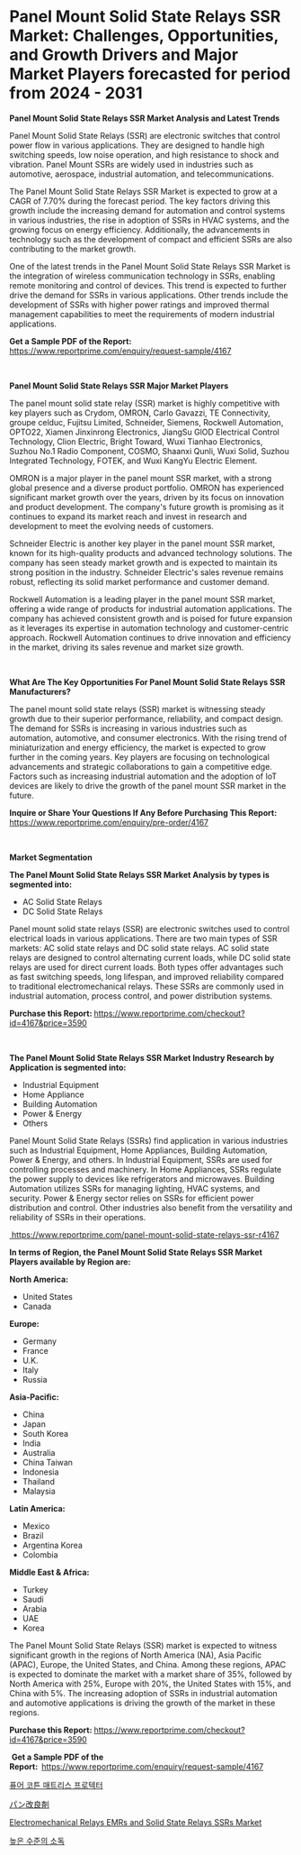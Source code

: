 <p><h1>Panel Mount Solid State Relays SSR Market: Challenges, Opportunities, and Growth Drivers and Major Market Players forecasted for period from 2024 - 2031</h1></p><p><strong>Panel Mount Solid State Relays SSR Market Analysis and Latest Trends</strong></p>
<p><p>Panel Mount Solid State Relays (SSR) are electronic switches that control power flow in various applications. They are designed to handle high switching speeds, low noise operation, and high resistance to shock and vibration. Panel Mount SSRs are widely used in industries such as automotive, aerospace, industrial automation, and telecommunications.</p><p>The Panel Mount Solid State Relays SSR Market is expected to grow at a CAGR of 7.70% during the forecast period. The key factors driving this growth include the increasing demand for automation and control systems in various industries, the rise in adoption of SSRs in HVAC systems, and the growing focus on energy efficiency. Additionally, the advancements in technology such as the development of compact and efficient SSRs are also contributing to the market growth.</p><p>One of the latest trends in the Panel Mount Solid State Relays SSR Market is the integration of wireless communication technology in SSRs, enabling remote monitoring and control of devices. This trend is expected to further drive the demand for SSRs in various applications. Other trends include the development of SSRs with higher power ratings and improved thermal management capabilities to meet the requirements of modern industrial applications.</p></p>
<p><strong>Get a Sample PDF of the Report:&nbsp;</strong> <a href="https://www.reportprime.com/enquiry/request-sample/4167">https://www.reportprime.com/enquiry/request-sample/4167</a></p>
<p>&nbsp;</p>
<p><strong>Panel Mount Solid State Relays SSR Major Market Players</strong></p>
<p><p>The panel mount solid state relay (SSR) market is highly competitive with key players such as Crydom, OMRON, Carlo Gavazzi, TE Connectivity, groupe celduc, Fujitsu Limited, Schneider, Siemens, Rockwell Automation, OPTO22, Xiamen Jinxinrong Electronics, JiangSu GlOD Electrical Control Technology, Clion Electric, Bright Toward, Wuxi Tianhao Electronics, Suzhou No.1 Radio Component, COSMO, Shaanxi Qunli, Wuxi Solid, Suzhou Integrated Technology, FOTEK, and Wuxi KangYu Electric Element.</p><p>OMRON is a major player in the panel mount SSR market, with a strong global presence and a diverse product portfolio. OMRON has experienced significant market growth over the years, driven by its focus on innovation and product development. The company's future growth is promising as it continues to expand its market reach and invest in research and development to meet the evolving needs of customers.</p><p>Schneider Electric is another key player in the panel mount SSR market, known for its high-quality products and advanced technology solutions. The company has seen steady market growth and is expected to maintain its strong position in the industry. Schneider Electric's sales revenue remains robust, reflecting its solid market performance and customer demand.</p><p>Rockwell Automation is a leading player in the panel mount SSR market, offering a wide range of products for industrial automation applications. The company has achieved consistent growth and is poised for future expansion as it leverages its expertise in automation technology and customer-centric approach. Rockwell Automation continues to drive innovation and efficiency in the market, driving its sales revenue and market size growth.</p></p>
<p>&nbsp;</p>
<p><strong>What Are The Key Opportunities For Panel Mount Solid State Relays SSR Manufacturers?</strong></p>
<p><p>The panel mount solid state relays (SSR) market is witnessing steady growth due to their superior performance, reliability, and compact design. The demand for SSRs is increasing in various industries such as automation, automotive, and consumer electronics. With the rising trend of miniaturization and energy efficiency, the market is expected to grow further in the coming years. Key players are focusing on technological advancements and strategic collaborations to gain a competitive edge. Factors such as increasing industrial automation and the adoption of IoT devices are likely to drive the growth of the panel mount SSR market in the future.</p></p>
<p><strong>Inquire or Share Your Questions If Any Before Purchasing This Report:</strong> <a href="https://www.reportprime.com/enquiry/pre-order/4167">https://www.reportprime.com/enquiry/pre-order/4167</a></p>
<p>&nbsp;</p>
<p><strong>Market Segmentation</strong></p>
<p><strong>The Panel Mount Solid State Relays SSR Market Analysis by types is segmented into:</strong></p>
<p><ul><li>AC Solid State Relays</li><li>DC Solid State Relays</li></ul></p>
<p><p>Panel mount solid state relays (SSR) are electronic switches used to control electrical loads in various applications. There are two main types of SSR markets: AC solid state relays and DC solid state relays. AC solid state relays are designed to control alternating current loads, while DC solid state relays are used for direct current loads. Both types offer advantages such as fast switching speeds, long lifespan, and improved reliability compared to traditional electromechanical relays. These SSRs are commonly used in industrial automation, process control, and power distribution systems.</p></p>
<p><strong>Purchase this Report:&nbsp;</strong><a href="https://www.reportprime.com/checkout?id=4167&price=3590">https://www.reportprime.com/checkout?id=4167&price=3590</a></p>
<p>&nbsp;</p>
<p><strong>The Panel Mount Solid State Relays SSR Market Industry Research by Application is segmented into:</strong></p>
<p><ul><li>Industrial Equipment</li><li>Home Appliance</li><li>Building Automation</li><li>Power & Energy</li><li>Others</li></ul></p>
<p><p>Panel Mount Solid State Relays (SSRs) find application in various industries such as Industrial Equipment, Home Appliances, Building Automation, Power & Energy, and others. In Industrial Equipment, SSRs are used for controlling processes and machinery. In Home Appliances, SSRs regulate the power supply to devices like refrigerators and microwaves. Building Automation utilizes SSRs for managing lighting, HVAC systems, and security. Power & Energy sector relies on SSRs for efficient power distribution and control. Other industries also benefit from the versatility and reliability of SSRs in their operations.</p></p>
<p><a href="https://www.reportprime.com/panel-mount-solid-state-relays-ssr-r4167">&nbsp;https://www.reportprime.com/panel-mount-solid-state-relays-ssr-r4167</a></p>
<p><strong>In terms of Region, the Panel Mount Solid State Relays SSR Market Players available by Region are:</strong></p>
<p>
    <p> <strong> North America: </strong>
        <ul>
            <li>United States</li>
            <li>Canada</li>
        </ul>
        </p> 
    <p> <strong> Europe: </strong>
        <ul>
            <li>Germany</li>
            <li>France</li>
            <li>U.K.</li>
            <li>Italy</li>
            <li>Russia</li>
        </ul>
        </p> 
    <p> <strong> Asia-Pacific: </strong>
        <ul>
            <li>China</li>
            <li>Japan</li>
            <li>South Korea</li>
            <li>India</li>
            <li>Australia</li>
            <li>China Taiwan</li>
            <li>Indonesia</li>
            <li>Thailand</li>
            <li>Malaysia</li>
        </ul>
        </p> 
    <p> <strong> Latin America: </strong>
        <ul>
            <li>Mexico</li>
            <li>Brazil</li>
            <li>Argentina Korea</li>
            <li>Colombia</li>
        </ul>
        </p> 
    <p> <strong> Middle East & Africa: </strong>
        <ul>
            <li>Turkey</li>
            <li>Saudi</li>
            <li>Arabia</li>
            <li>UAE</li>
            <li>Korea</li>
        </ul>
    </p>
    </p>
<p><p>The Panel Mount Solid State Relays (SSR) market is expected to witness significant growth in the regions of North America (NA), Asia Pacific (APAC), Europe, the United States, and China. Among these regions, APAC is expected to dominate the market with a market share of 35%, followed by North America with 25%, Europe with 20%, the United States with 15%, and China with 5%. The increasing adoption of SSRs in industrial automation and automotive applications is driving the growth of the market in these regions.</p></p>
<p><strong>Purchase this Report: </strong><a href="https://www.reportprime.com/checkout?id=4167&price=3590">https://www.reportprime.com/checkout?id=4167&price=3590</a></p>
<p>&nbsp;<strong>Get a Sample PDF of the Report:&nbsp;&nbsp;</strong><a href="https://www.reportprime.com/enquiry/request-sample/4167">https://www.reportprime.com/enquiry/request-sample/4167</a></p>
<p><strong></strong></p>
<p><p><a href="https://medium.com/@fosterfahey1971/%EC%88%9C%EB%A9%B4-%EB%A7%A4%ED%8A%B8%EB%A6%AC%EC%8A%A4-%ED%94%84%EB%A1%9C%ED%85%8D%ED%84%B0-%EC%8B%9C%EC%9E%A5-2031%EB%85%84%EA%B9%8C%EC%A7%80%EC%9D%98-%ED%8A%B8%EB%A0%8C%EB%93%9C-%EC%98%88%EC%B8%A1-%EB%B0%8F-%EA%B2%BD%EC%9F%81-%EB%B6%84%EC%84%9D-de22f8e4a97b">퓨어 코튼 매트리스 프로텍터</a></p><p><a href="https://medium.com/@sebastianhodges1/%E3%83%91%E3%83%B3%E6%94%B9%E8%89%AF%E5%89%A4%E5%B8%82%E5%A0%B4%E3%81%AE%E8%A6%8F%E6%A8%A1%E3%81%A8%E5%B8%82%E5%A0%B4%E5%8B%95%E5%90%91-%E6%A5%AD%E7%95%8C%E5%85%A8%E4%BD%93%E3%81%AE%E6%A6%82%E8%A6%81-2024%E5%B9%B4%E3%81%8B%E3%82%892031%E5%B9%B4%E3%81%BE%E3%81%A7-082a096a0c9b">パン改良剤</a></p><p><a href="https://github.com/JennyferFeil2023/Market-Research-Report-List-1/blob/main/electromechanical-relays-emrs-and-solid-state-relays-ssrs-market.md">Electromechanical Relays EMRs and Solid State Relays SSRs Market</a></p><p><a href="https://medium.com/@minimini78678/%EA%B3%A0%EC%88%98%EC%A4%80%EC%9D%98-%EC%86%8C%EB%8F%85-%EC%8B%9C%EC%9E%A5-%EC%8B%9C%EC%9E%A5-cagr-%EC%8B%9C%EC%9E%A5-%EB%8F%99%ED%96%A5-%EB%B0%8F-%EC%84%B1%EC%9E%A5-%EC%A0%84%EB%9E%B5%EC%97%90-%EB%8C%80%ED%95%9C-%ED%86%B5%EC%B0%B0%EB%A0%A5-30f42d8813bd">높은 수준의 소독</a></p></p>